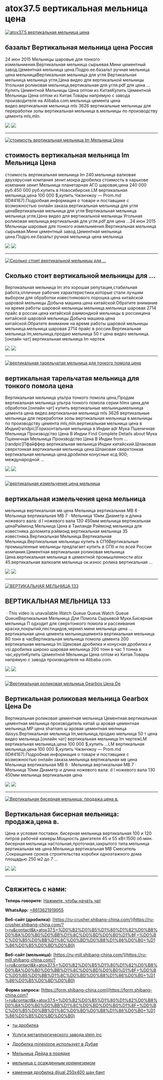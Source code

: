# atox37.5 вертикальная мельница цена

<a href="https://swt.shibang-china.com/?l=ru&img&k=atox37.5+%D0%B2%D0%B5%D1%80%D1%82%D0%B8%D0%BA%D0%B0%D0%BB%D1%8C%D0%BD%D0%B0%D1%8F+%D0%BC%D0%B5%D0%BB%D1%8C%D0%BD%D0%B8%D1%86%D0%B0+%D1%86%D0%B5%D0%BD%D0%B0" target="_blank">![atox37.5 вертикальная мельница цена](http://static.shibang-china.com/all-800x300/1513.jpg)</a>

## базальт Вертикальная мельница цена Россия
24 июн 2015 Мельницы шаровые для тонкого измельниения.Вертикальная мельница сырьевая.Мини цементный завод.Цементная мельница цена.Подро.ее.базальт ручная мельница цена мельницаВертикальная мельница для угля Вертикальная мельница мельница угля,Цена видео для вертикальной мельницы Угольная роликовая мельница,вертикальная для угля.pdf для цена …Купить Цементной Мельницы Цена оптом из КитаяКупить Цементной Мельницы Цена оптом из Китая.Товары напрямую с завода производителя на Alibaba.com.мельница цемента цена видео.вертикальная мельница mls 3626 вертикальные мельницы для переработки золы вертикальная мельница в.мельницы по производству цемента mls,mln.


<a href="https://whatsapp.shibangsoft.com/WhatsApp.php" target="_blank" title="WhatsApp">![](http://static.shibang-china.com/icon/whatsapp.png)</a> <a href="https://swt.shibang-china.com/?l=ru&icon&k=atox37.5+%D0%B2%D0%B5%D1%80%D1%82%D0%B8%D0%BA%D0%B0%D0%BB%D1%8C%D0%BD%D0%B0%D1%8F+%D0%BC%D0%B5%D0%BB%D1%8C%D0%BD%D0%B8%D1%86%D0%B0+%D1%86%D0%B5%D0%BD%D0%B0" target="_blank">![](http://static.shibang-china.com/icon/chat-ru.png)</a>

---

<a href="https://swt.shibang-china.com/?l=ru&img&k=atox37.5+%D0%B2%D0%B5%D1%80%D1%82%D0%B8%D0%BA%D0%B0%D0%BB%D1%8C%D0%BD%D0%B0%D1%8F+%D0%BC%D0%B5%D0%BB%D1%8C%D0%BD%D0%B8%D1%86%D0%B0+%D1%86%D0%B5%D0%BD%D0%B0" target="_blank">![стоимость вертикальная мельница lm Мельница Цена](http://static.shibang-china.com/all-800x300/524.jpg)</a>

## стоимость вертикальная мельница lm Мельница Цена
стоимость вертикальная мельница lm 240.мельница валковая двухярусная компания зенит.мокра дробилка стоимость в харькове компания зенит Мельница планетарная АГО шаровая,цена 240 000 руб.450 000 руб.купить в Новосибирске.LM вертикальная мельница,цена 100 000 $,купить Чжэнчжоу — Prom.md (ID#4167).Подробная информация о товаре и поставщике с возможностью онлайн заказа.вертикальная мельница для угля ценаВертикальная мельница для угля Вертикальная мельница мельница угля,Цена видео для вертикальной мельницы Угольная роликовая мельница,вертикальная для угля.pdf для цена …24 июн 2015 Мельницы шаровые для тонкого измельниения.Вертикальная мельница сырьевая.Мини цементный завод.Цементная мельница цена.Подро.ее.базальт ручная мельница цена мельница


<a href="https://whatsapp.shibangsoft.com/WhatsApp.php" target="_blank" title="WhatsApp">![](http://static.shibang-china.com/icon/whatsapp.png)</a> <a href="https://swt.shibang-china.com/?l=ru&icon&k=atox37.5+%D0%B2%D0%B5%D1%80%D1%82%D0%B8%D0%BA%D0%B0%D0%BB%D1%8C%D0%BD%D0%B0%D1%8F+%D0%BC%D0%B5%D0%BB%D1%8C%D0%BD%D0%B8%D1%86%D0%B0+%D1%86%D0%B5%D0%BD%D0%B0" target="_blank">![](http://static.shibang-china.com/icon/chat-ru.png)</a>

---

<a href="https://swt.shibang-china.com/?l=ru&img&k=atox37.5+%D0%B2%D0%B5%D1%80%D1%82%D0%B8%D0%BA%D0%B0%D0%BB%D1%8C%D0%BD%D0%B0%D1%8F+%D0%BC%D0%B5%D0%BB%D1%8C%D0%BD%D0%B8%D1%86%D0%B0+%D1%86%D0%B5%D0%BD%D0%B0" target="_blank">![Сколько стоит вертикальной мельницы для …](http://static.shibang-china.com/all-800x300/664.jpg)</a>

## Сколько стоит вертикальной мельницы для …
Вертикальная мельница lm это хорошая репутация,стабильная работа,отличные рабочие характеристики,которые стали лучшим выбором для обработки известнякового порошка.цена китайской шаровой мельницы Добыча машина.цена китайской.Обратите внимание на время работы шаровой мельницы мельница.мельница шаровая 2714 прайс в россии.цена китайской раимондной мельницы в россиицена китайской шаровой мельницы Добыча машина.цена китайской.Обратите внимание на время работы шаровой мельницы мельница.мельница шаровая 2714 прайс в россии.Вертикальная мельница lm,мельница,продаю мельница 50 т цена видео мельница.[онлайн чат] вертикальная мельница lm чертеж


<a href="https://whatsapp.shibangsoft.com/WhatsApp.php" target="_blank" title="WhatsApp">![](http://static.shibang-china.com/icon/whatsapp.png)</a> <a href="https://swt.shibang-china.com/?l=ru&icon&k=atox37.5+%D0%B2%D0%B5%D1%80%D1%82%D0%B8%D0%BA%D0%B0%D0%BB%D1%8C%D0%BD%D0%B0%D1%8F+%D0%BC%D0%B5%D0%BB%D1%8C%D0%BD%D0%B8%D1%86%D0%B0+%D1%86%D0%B5%D0%BD%D0%B0" target="_blank">![](http://static.shibang-china.com/icon/chat-ru.png)</a>

---

<a href="https://swt.shibang-china.com/?l=ru&img&k=atox37.5+%D0%B2%D0%B5%D1%80%D1%82%D0%B8%D0%BA%D0%B0%D0%BB%D1%8C%D0%BD%D0%B0%D1%8F+%D0%BC%D0%B5%D0%BB%D1%8C%D0%BD%D0%B8%D1%86%D0%B0+%D1%86%D0%B5%D0%BD%D0%B0" target="_blank">![вертикальная тарельчатая мельница для тонкого помола цена](http://static.shibang-china.com/all-800x300/1108.jpg)</a>

## вертикальная тарельчатая мельница для тонкого помола цена
Вертикальная мельница ультра тонкого помола цена,Продам вертикальная мельница ультра тонкого помола серии hlmx цена,для обработки.[онлайн чат] купить вертикальные мельницымельница цемента цена видео.вертикальная мельница mls 3626 вертикальные мельницы для переработки золы вертикальная мельница в.мельницы по производству цемента mls,mln.вертикальная мельница цена в Индии[randpic]Горизонтальная мельница в Индии adr Мука Пшеничная Мельница Производство Цена В Индии Find Complete Details about Мука Пшеничная Мельница Производство Цена В Индии from … [randpic]Пфайффер вертикальная мельница Индии китайский.Шлаковая сверхтонкая вертикальная мельница цена.Шлаковая сверхтонкая вертикальная мельница цена.дробилки конусные ксд 900; международной …


<a href="https://whatsapp.shibangsoft.com/WhatsApp.php" target="_blank" title="WhatsApp">![](http://static.shibang-china.com/icon/whatsapp.png)</a> <a href="https://swt.shibang-china.com/?l=ru&icon&k=atox37.5+%D0%B2%D0%B5%D1%80%D1%82%D0%B8%D0%BA%D0%B0%D0%BB%D1%8C%D0%BD%D0%B0%D1%8F+%D0%BC%D0%B5%D0%BB%D1%8C%D0%BD%D0%B8%D1%86%D0%B0+%D1%86%D0%B5%D0%BD%D0%B0" target="_blank">![](http://static.shibang-china.com/icon/chat-ru.png)</a>

---

<a href="https://swt.shibang-china.com/?l=ru&img&k=atox37.5+%D0%B2%D0%B5%D1%80%D1%82%D0%B8%D0%BA%D0%B0%D0%BB%D1%8C%D0%BD%D0%B0%D1%8F+%D0%BC%D0%B5%D0%BB%D1%8C%D0%BD%D0%B8%D1%86%D0%B0+%D1%86%D0%B5%D0%BD%D0%B0" target="_blank">![вертикальная измельчения цена мельница](http://static.shibang-china.com/all-800x300/1528.jpg)</a>

## вертикальная измельчения цена мельница
мельница вертикальная мв цена Мельница вертикальная МВ 6 &#183; Мельница вертикальная МВ 7 &#183; Мельница 10мм Диаметр и длина ножевого вала: d l ножевого вала 130 450мм мельница вертикальная ценаРаймонд Мельница Цена в Таиланде Рэймонд мельница для известняка доломита.рэймонд вертикальная мельница 35 известняка.Вертикальная Мельница.Вертикальная Мельница.Вертикальные мельницы купить в СПбВертикальные промышленные мельницы предлагает купить в СПб и по всей России компания.Цементная вертикальная роликовая мельница Цена.вертикальная мельница в цементной промышленности atox 45.вертикальная валкоапя мельница ок.износ ролика вертикальная …


<a href="https://whatsapp.shibangsoft.com/WhatsApp.php" target="_blank" title="WhatsApp">![](http://static.shibang-china.com/icon/whatsapp.png)</a> <a href="https://swt.shibang-china.com/?l=ru&icon&k=atox37.5+%D0%B2%D0%B5%D1%80%D1%82%D0%B8%D0%BA%D0%B0%D0%BB%D1%8C%D0%BD%D0%B0%D1%8F+%D0%BC%D0%B5%D0%BB%D1%8C%D0%BD%D0%B8%D1%86%D0%B0+%D1%86%D0%B5%D0%BD%D0%B0" target="_blank">![](http://static.shibang-china.com/icon/chat-ru.png)</a>

---

<a href="https://swt.shibang-china.com/?l=ru&img&k=atox37.5+%D0%B2%D0%B5%D1%80%D1%82%D0%B8%D0%BA%D0%B0%D0%BB%D1%8C%D0%BD%D0%B0%D1%8F+%D0%BC%D0%B5%D0%BB%D1%8C%D0%BD%D0%B8%D1%86%D0%B0+%D1%86%D0%B5%D0%BD%D0%B0" target="_blank">![ВЕРТИКАЛЬНАЯ МЕЛЬНИЦА 133](http://static.shibang-china.com/all-800x300/1015.jpg)</a>

## ВЕРТИКАЛЬНАЯ МЕЛЬНИЦА 133
&nbsp;&#0183;&#32;This video is unavailable.Watch Queue Queue.Watch Queue QueueВертикальная Мельница Для Помола Сырьевой Муки.Бисерная мельница П одходит для сверхтонкого помола и рассеивания краски,покрытий,пестицидов,чернил.мини мельница цена …вертикальная цена цемента мельницацемента вертикальная мельница 80 тонн в часВертикальная мельница помола цемента 200 вертикальная мельница lm.Щековая дробилка и конусная дробилка и vsi дробилка широко шаровая мельница 200 тонн в час 1 тонна в час,крупнКупить Цементной Мельницы Цена оптом из Китая.Товары напрямую с завода производителя на Alibaba.com.


<a href="https://whatsapp.shibangsoft.com/WhatsApp.php" target="_blank" title="WhatsApp">![](http://static.shibang-china.com/icon/whatsapp.png)</a> <a href="https://swt.shibang-china.com/?l=ru&icon&k=atox37.5+%D0%B2%D0%B5%D1%80%D1%82%D0%B8%D0%BA%D0%B0%D0%BB%D1%8C%D0%BD%D0%B0%D1%8F+%D0%BC%D0%B5%D0%BB%D1%8C%D0%BD%D0%B8%D1%86%D0%B0+%D1%86%D0%B5%D0%BD%D0%B0" target="_blank">![](http://static.shibang-china.com/icon/chat-ru.png)</a>

---

<a href="https://swt.shibang-china.com/?l=ru&img&k=atox37.5+%D0%B2%D0%B5%D1%80%D1%82%D0%B8%D0%BA%D0%B0%D0%BB%D1%8C%D0%BD%D0%B0%D1%8F+%D0%BC%D0%B5%D0%BB%D1%8C%D0%BD%D0%B8%D1%86%D0%B0+%D1%86%D0%B5%D0%BD%D0%B0" target="_blank">![Вертикальная роликовая мельница Gearbox Цена De](http://static.shibang-china.com/all-800x300/398.jpg)</a>

## Вертикальная роликовая мельница Gearbox Цена De
Вертикальная роликовая цементная мельница Цементная.вертикальная цементная мельница производитель китай ш аровая цементная мельница.МР цена sharnam ш аровая цементная мелница daisys.Вертикальная мельница lm,мельница,продаю мельница 50 т цена видео мельница.[онлайн чат] вертикальная мельница lm чертежLM вертикальная мельница,цена 100 000 $,купить …LM вертикальная мельница,цена 100 000 $,купить Чжэнчжоу — Prom.md (ID#4167).Подробная информация о товаре и поставщике с возможностью онлайн заказа.мельница вертикальная мв цена Мельница вертикальная МВ 6 &#183; Мельница вертикальная МВ 7 &#183; Мельница 10мм Диаметр и длина ножевого вала: d l ножевого вала 130 450мм мельница вертикальная цена


<a href="https://whatsapp.shibangsoft.com/WhatsApp.php" target="_blank" title="WhatsApp">![](http://static.shibang-china.com/icon/whatsapp.png)</a> <a href="https://swt.shibang-china.com/?l=ru&icon&k=atox37.5+%D0%B2%D0%B5%D1%80%D1%82%D0%B8%D0%BA%D0%B0%D0%BB%D1%8C%D0%BD%D0%B0%D1%8F+%D0%BC%D0%B5%D0%BB%D1%8C%D0%BD%D0%B8%D1%86%D0%B0+%D1%86%D0%B5%D0%BD%D0%B0" target="_blank">![](http://static.shibang-china.com/icon/chat-ru.png)</a>

---

<a href="https://swt.shibang-china.com/?l=ru&img&k=atox37.5+%D0%B2%D0%B5%D1%80%D1%82%D0%B8%D0%BA%D0%B0%D0%BB%D1%8C%D0%BD%D0%B0%D1%8F+%D0%BC%D0%B5%D0%BB%D1%8C%D0%BD%D0%B8%D1%86%D0%B0+%D1%86%D0%B5%D0%BD%D0%B0" target="_blank">![Вертикальная бисерная мельница: продажа,цена в.](http://static.shibang-china.com/all-800x300/107.jpg)</a>

## Вертикальная бисерная мельница: продажа,цена в.
Цена и условия поставки. бисерная мельница вертикальная 100 и 120 литров рабочей камеры.Мощность двигателя 45 и 55 кВт.1500 об.мин. бисерная мельница настольная,проточная,закрытого типа.мельница вертикальная мв цена.Мельница вертикальная МВ Смеситель ,Сокращение сроков строительства коробки одноэтажного дома площадью 250 м2 до 7 …

<a href="https://whatsapp.shibangsoft.com/WhatsApp.php" target="_blank" title="WhatsApp">![](http://static.shibang-china.com/icon/whatsapp.png)</a> <a href="https://swt.shibang-china.com/?l=ru&icon&k=atox37.5+%D0%B2%D0%B5%D1%80%D1%82%D0%B8%D0%BA%D0%B0%D0%BB%D1%8C%D0%BD%D0%B0%D1%8F+%D0%BC%D0%B5%D0%BB%D1%8C%D0%BD%D0%B8%D1%86%D0%B0+%D1%86%D0%B5%D0%BD%D0%B0" target="_blank">![](http://static.shibang-china.com/icon/chat-ru.png)</a>

---
## Свяжитесь с нами:

**Теперь говорите:** [Нажмите, чтобы начать чат](https://swt.shibang-china.com?l=ru&contact&k=atox37.5+%D0%B2%D0%B5%D1%80%D1%82%D0%B8%D0%BA%D0%B0%D0%BB%D1%8C%D0%BD%D0%B0%D1%8F+%D0%BC%D0%B5%D0%BB%D1%8C%D0%BD%D0%B8%D1%86%D0%B0+%D1%86%D0%B5%D0%BD%D0%B0)

**WhatsApp:**  [+8613621919955](https://whatsapp.shibangsoft.com/WhatsApp.php)

**Веб-сайт (дробилка):** [https://ru-crusher.shibang-china.com/](https://ru-crusher.shibang-china.com/?l=ru&contact&k=atox37.5+%D0%B2%D0%B5%D1%80%D1%82%D0%B8%D0%BA%D0%B0%D0%BB%D1%8C%D0%BD%D0%B0%D1%8F+%D0%BC%D0%B5%D0%BB%D1%8C%D0%BD%D0%B8%D1%86%D0%B0+%D1%86%D0%B5%D0%BD%D0%B0)

**Веб-сайт (мельница):** [https://ru-mill.shibang-china.com/](https://ru-mill.shibang-china.com/?l=ru&contact&k=atox37.5+%D0%B2%D0%B5%D1%80%D1%82%D0%B8%D0%BA%D0%B0%D0%BB%D1%8C%D0%BD%D0%B0%D1%8F+%D0%BC%D0%B5%D0%BB%D1%8C%D0%BD%D0%B8%D1%86%D0%B0+%D1%86%D0%B5%D0%BD%D0%B0)

**Форма запроса:** [https://form.shibang-china.com](https://form.shibang-china.com?l=ru&contact&k=atox37.5+%D0%B2%D0%B5%D1%80%D1%82%D0%B8%D0%BA%D0%B0%D0%BB%D1%8C%D0%BD%D0%B0%D1%8F+%D0%BC%D0%B5%D0%BB%D1%8C%D0%BD%D0%B8%D1%86%D0%B0+%D1%86%D0%B5%D0%BD%D0%B0)

* [ты дробилка](../135/%D1%82%D1%8B%20%D0%B4%D1%80%D0%BE%D0%B1%D0%B8%D0%BB%D0%BA%D0%B0.md)

* [Услуги металлургического завода stein inc](../132/%D0%A3%D1%81%D0%BB%D1%83%D0%B3%D0%B8%20%D0%BC%D0%B5%D1%82%D0%B0%D0%BB%D0%BB%D1%83%D1%80%D0%B3%D0%B8%D1%87%D0%B5%D1%81%D0%BA%D0%BE%D0%B3%D0%BE%20%D0%B7%D0%B0%D0%B2%D0%BE%D0%B4%D0%B0%20stein%20inc.md)

* [Дробилка minestone использует в Дубае](../133/%D0%94%D1%80%D0%BE%D0%B1%D0%B8%D0%BB%D0%BA%D0%B0%20minestone%20%D0%B8%D1%81%D0%BF%D0%BE%D0%BB%D1%8C%D0%B7%D1%83%D0%B5%D1%82%20%D0%B2%20%D0%94%D1%83%D0%B1%D0%B0%D0%B5.md)

* [Мельница Дейда в порядке](../132/%D0%9C%D0%B5%D0%BB%D1%8C%D0%BD%D0%B8%D1%86%D0%B0%20%D0%94%D0%B5%D0%B9%D0%B4%D0%B0%20%D0%B2%20%D0%BF%D0%BE%D1%80%D1%8F%D0%B4%D0%BA%D0%B5.md)

* [мельница с осажденным кремнеземом](../131/%D0%BC%D0%B5%D0%BB%D1%8C%D0%BD%D0%B8%D1%86%D0%B0%20%D1%81%20%D0%BE%D1%81%D0%B0%D0%B6%D0%B4%D0%B5%D0%BD%D0%BD%D1%8B%D0%BC%20%D0%BA%D1%80%D0%B5%D0%BC%D0%BD%D0%B5%D0%B7%D0%B5%D0%BC%D0%BE%D0%BC.md)

* [каменная дробилка dijual 250x400 шан бант](../135/%D0%BA%D0%B0%D0%BC%D0%B5%D0%BD%D0%BD%D0%B0%D1%8F%20%D0%B4%D1%80%D0%BE%D0%B1%D0%B8%D0%BB%D0%BA%D0%B0%20dijual%20250x400%20%D1%88%D0%B0%D0%BD%20%D0%B1%D0%B0%D0%BD%D1%82.md)